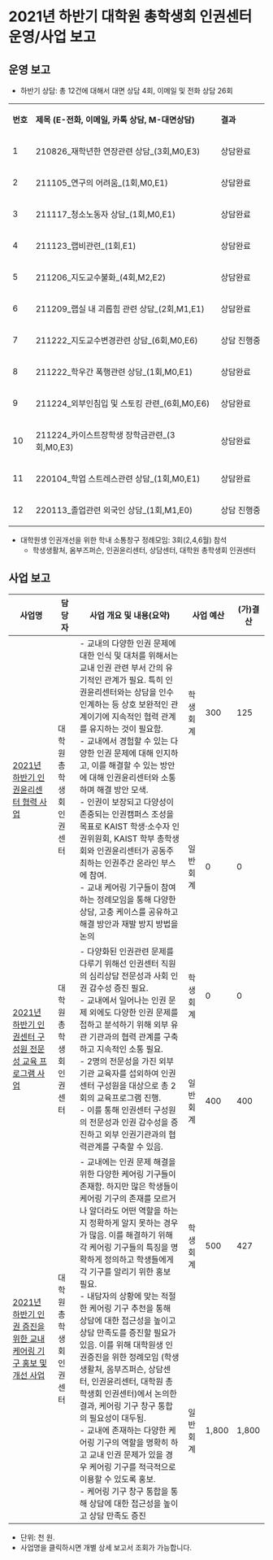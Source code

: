 2021년 하반기 대학원 총학생회 인권센터 운영/사업 보고
===

## 운영 보고
- 하반기 상담: 총 12건에 대해서 대면 상담 4회, 이메일 및 전화 상담 26회

<table cellpadding="0" cellspacing="0" class="t1">
    <tbody>
        <tr>
            <td class="td1" valign="middle">
                <p class="p1"><strong>번호</strong></p>
            </td>
            <td class="td1" valign="middle">
                <p class="p1"><strong>제목 (E-전화, 이메일, 카톡 상담, M-대면상담)</strong></p>
            </td>
            <td class="td1" valign="middle">
                <p class="p1"><strong>결과</strong></p>
            </td>
        </tr>
        <tr>
            <td class="td1" valign="middle">
                <p class="p1">1</p>
            </td>
            <td class="td1" valign="middle">
                <p class="p2">210826_재학년한 연장관련 상담_(3회,M0,E3)</p>
            </td>
            <td class="td1" valign="middle">
                <p class="p1">상담완료</p>
            </td>
        </tr>
        <tr>
            <td class="td1" valign="middle">
                <p class="p1">2</p>
            </td>
            <td class="td1" valign="middle">
                <p class="p2">211105_연구의 어려움_(1회,M0,E1)</p>
            </td>
            <td class="td1" valign="middle">
                <p class="p1">상담완료</p>
            </td>
        </tr>
        <tr>
            <td class="td1" valign="middle">
                <p class="p1">3</p>
            </td>
            <td class="td1" valign="middle">
                <p class="p2">211117_청소노동자 상담_(1회,M0,E1)</p>
            </td>
            <td class="td1" valign="middle">
                <p class="p1">상담완료</p>
            </td>
        </tr>
        <tr>
            <td class="td1" valign="middle">
                <p class="p1">4</p>
            </td>
            <td class="td1" valign="middle">
                <p class="p2">211123_랩비관련_(1회,E1)</p>
            </td>
            <td class="td1" valign="middle">
                <p class="p1">상담완료</p>
            </td>
        </tr>
        <tr>
            <td class="td1" valign="middle">
                <p class="p1">5</p>
            </td>
            <td class="td1" valign="middle">
                <p class="p2">211206_지도교수불화_(4회,M2,E2)</p>
            </td>
            <td class="td1" valign="middle">
                <p class="p1">상담완료</p>
            </td>
        </tr>
        <tr>
            <td class="td1" valign="middle">
                <p class="p1">6</p>
            </td>
            <td class="td1" valign="middle">
                <p class="p2">211209_랩실 내 괴롭힘 관련 상담_(2회,M1,E1)</p>
            </td>
            <td class="td1" valign="middle">
                <p class="p1">상담완료</p>
            </td>
        </tr>
        <tr>
            <td class="td1" valign="middle">
                <p class="p1">7</p>
            </td>
            <td class="td1" valign="middle">
                <p class="p2">211222_지도교수변경관련 상담_(6회,M0,E6)</p>
            </td>
            <td class="td1" valign="middle">
                <p class="p1">상담 진행중</p>
            </td>
        </tr>
        <tr>
            <td class="td1" valign="middle">
                <p class="p1">8</p>
            </td>
            <td class="td1" valign="middle">
                <p class="p2">211222_학우간 폭행관련 상담_(1회,M0,E1)</p>
            </td>
            <td class="td1" valign="middle">
                <p class="p1">상담완료</p>
            </td>
        </tr>
        <tr>
            <td class="td1" valign="middle">
                <p class="p1">9</p>
            </td>
            <td class="td1" valign="middle">
                <p class="p2">211224_외부인침입 및 스토킹 관련_(6회,M0,E6)</p>
            </td>
            <td class="td1" valign="middle">
                <p class="p1">상담완료</p>
            </td>
        </tr>
        <tr>
            <td class="td1" valign="middle">
                <p class="p1">10</p>
            </td>
            <td class="td1" valign="middle">
                <p class="p2">211224_카이스트장학생 장학금관련_(3회,M0,E3)</p>
            </td>
            <td class="td1" valign="middle">
                <p class="p1">상담완료</p>
            </td>
        </tr>
        <tr>
            <td class="td1" valign="middle">
                <p class="p1">11</p>
            </td>
            <td class="td1" valign="middle">
                <p class="p2">220104_학업 스트레스관련 상담_(1회,M0,E1)</p>
            </td>
            <td class="td1" valign="middle">
                <p class="p1">상담완료</p>
            </td>
        </tr>
        <tr>
            <td class="td1" valign="middle">
                <p class="p1">12</p>
            </td>
            <td class="td1" valign="middle">
                <p class="p2">220113_졸업관련 외국인 상담_(1회,M1,E0)</p>
            </td>
            <td class="td1" valign="middle">
                <p class="p1">상담 진행중</p>
            </td>
        </tr>
    </tbody>
</table>

- 대학원생 인권개선을 위한 학내 소통창구 정례모임: 3회(2,4,6월) 참석  
  - 학생생활처, 옴부즈퍼슨, 인권윤리센터, 상담센터, 대학원 총학생회 인권센터

## 사업 보고
<table>
<thead>
  <tr>
    <th>사업명</th>
    <th>담당자</th>
    <th>사업 개요 및 내용(요약)</th>
    <th colspan="2">사업 예산</th>
    <th>(가)결산</th>
  </tr>
</thead>
<tbody>
  <tr>
    <td rowspan="2"><a href="2021년-하반기-대학원-총학생회-자치단체-사업보고서/대학원_총학생회_인권센터_2021년_하반기_인권윤리센터_협력_사업.md"> 2021년 하반기 인권윤리센터 협력 사업</a></td>
    <td rowspan="2">대학원 총학생회 인권센터</td>
    <td rowspan="2">- 교내의 다양한 인권 문제에 대한 인식 및 대처를 위해서는 교내 인권 관련 부서 간의 유기적인 관계가 필요. 특히 인권윤리센터와는 상담을 인수인계하는 등 상호 보완적인 관계이기에 지속적인 협력 관계를 유지하는 것이 필요함.<br>- 교내에서 경험할 수 있는 다양한 인권 문제에 대해 인지하고, 이를 해결할 수 있는 방안에 대해 인권윤리센터와 소통하며 해결 방안 모색.<br>- 인권이 보장되고 다양성이 존중되는 인권캠퍼스 조성을 목표로 KAIST 학생·소수자 인권위원회, KAIST 학부 총학생회와 인권윤리센터가 공동주최하는 인권주간 온라인 부스에 참여.<br>- 교내 케어링 기구들이 참여하는 정례모임을 통해 다양한 상담, 고충 케이스를 공유하고 해결 방안과 재발 방지 방법을 논의</td>
    <td>학생회계</td>
    <td>300</td>
    <td>125</td>
  </tr>
  
  <tr>
    <td>일반회계</td>
    <td>0</td>
    <td>0</td>
  </tr>

  <tr>
    <td rowspan="2"><a href="2021년-하반기-대학원-총학생회-자치단체-사업보고서/대학원_총학생회_인권센터_2021년_하반기_인권센터_구성원_전문성_교육_프로그램_사업.md">2021년 하반기 인권센터 구성원 전문성 교육 프로그램 사업</a></td>
    <td rowspan="2">대학원 총학생회 인권센터</td>
    <td rowspan="2">- 다양화된 인권관련 문제를 다루기 위해선 인권센터 직원의 심리상담 전문성과 사회 인권 감수성 증진 필요.<br>- 교내에서 일어나는 인권 문제 외에도 다양한 인권 문제를 접하고 분석하기 위해 외부 유관 기관과의 협력 관계를 구축하고 지속적인 소통 필요.<br>- 2명의 전문성을 가진 외부 기관 교육자를 섭외하여 인권센터 구성원을 대상으로 총 2회의 교육프로그램 진행.<br>- 이를 통해 인권센터 구성원의 전문성과 인권 감수성을 증진하고 외부 인권기관과의 협력관계를 구축할 수 있음.</td>
    <td>학생회계</td>
    <td>0</td>
    <td>0</td>
  </tr>
  
  <tr>
    <td>일반회계</td>
    <td>400</td>
    <td>400</td>
  </tr>
    
  
  <tr>
    <td rowspan="2"><a href="2021년-하반기-대학원-총학생회-자치단체-사업보고서/대학원_총학생회_인권센터_2021년_하반기_인권_증진을_위한_교내_케어링_기구_홍보_및_개선_사업.md"> 2021년 하반기 인권 증진을 위한 교내 케어링 기구 홍보 및 개선 사업</a></td>
    <td rowspan="2">대학원 총학생회 인권센터</td>
    <td rowspan="2"> - 교내에는 인권 문제 해결을 위한 다양한 케어링 기구들이 존재함. 하지만 많은 학생들이 케어링 기구의 존재를 모르거나 알더라도 어떤 역할을 하는지 정확하게 알지 못하는 경우가 많음. 이를 해결하기 위해 각 케어링 기구들의 특징을 명확하게 정의하고 학생들에게 각 기구를 알리기 위한 홍보 필요.<br> - 내담자의 상황에 맞는 적절한 케어링 기구 추천을 통해 상담에 대한 접근성을 높이고 상담 만족도를 증진할 필요가 있음. 이를 위해 대학원생 인권증진을 위한 정례모임 (학생생활처, 옴부즈퍼슨, 상담센터, 인권윤리센터, 대학원 총학생회 인권센터)에서 논의한 결과, 케어링 기구 창구 통합의 필요성이 대두됨.<br> - 교내에 존재하는 다양한 케어링 기구의 역할을 명확히 하고 교내 인권 문제가 있을 경우 케어링 기구를 적극적으로 이용할 수 있도록 홍보.<br> - 케어링 기구 창구 통합을 통해 상담에 대한 접근성을 높이고 상담 만족도 증진</td>
    <td>학생회계</td>
    <td>500</td>
    <td>427</td>
  </tr>
  
  <tr>
    <td>일반회계</td>
    <td>1,800</td>
    <td>1,800</td>
  </tr>
 
</tbody>
</table>

- 단위: 천 원.
- 사업명을 클릭하시면 개별 상세 보고서 조회가 가능합니다.
